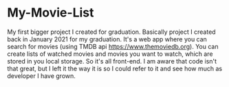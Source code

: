 # My-Movie-List
My first bigger project I created for graduation.
Basically project I created back in January 2021 for my graduation.
It's a web app where you can search for movies (using TMDB api https://www.themoviedb.org).
You can create lists of watched movies and movies you want to watch, which are stored in you local storage. So it's all front-end.
I am aware that code isn't that great, but I left it the way it is so I could refer to it and see how much as developer I have grown.
